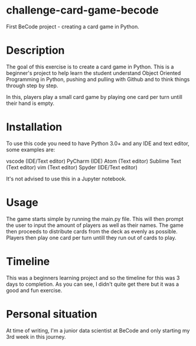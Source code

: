 # challenge-card-game-becode
First BeCode project - creating a card game in Python.

# Description
The goal of this exercise is to create a card game in Python. This is a beginner's project to help learn the student understand Object Oriented Programming in Python,
pushing and pulling with Github and to think things through step by step.

In this, players play a small card game by playing one card per turn untill their hand is empty.

# Installation

To use this code you need to have Python 3.0+ and any IDE and text editor, some examples are:

vscode (IDE/Text editor)
PyCharm (IDE)
Atom (Text editor)
Sublime Text (Text editor)
vim (Text editor)
Spyder (IDE/Text editor)

It's not advised to use this in a Jupyter notebook.

# Usage

The game starts simple by running the main.py file. This will then prompt the user to input the amount of players as well as their names.
The game then proceeds to distribute cards from the deck as evenly as possible. Players then play one card per turn untill they run out of cards to play.

# Timeline

This was a beginners learning project and so the timeline for this was 3 days to completion. As you can see, I didn't quite get there but it was a good and fun exercise.

# Personal situation

At time of writing, I'm a junior data scientist at BeCode and only starting my 3rd week in this journey.
